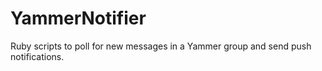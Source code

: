 YammerNotifier
==============

Ruby scripts to poll for new messages in a Yammer group and send push notifications.